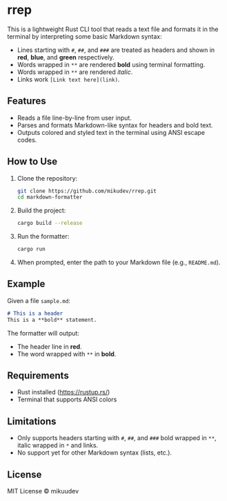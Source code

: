 # rrep

This is a lightweight Rust CLI tool that reads a text file and formats it in the terminal by interpreting some basic Markdown syntax:

- Lines starting with `#`, `##`, and `###` are treated as headers and shown in **red**, **blue**, and **green** respectively.
- Words wrapped in `**` are rendered **bold** using terminal formatting.
- Words wrapped in `**` are rendered *italic*.
- Links work ``[Link text here](link)``.
## Features

- Reads a file line-by-line from user input.
- Parses and formats Markdown-like syntax for headers and bold text.
- Outputs colored and styled text in the terminal using ANSI escape codes.

## How to Use

1. Clone the repository:
    ```bash
    git clone https://github.com/mikudev/rrep.git
    cd markdown-formatter
    ```

2. Build the project:
    ```bash
    cargo build --release
    ```

3. Run the formatter:
    ```bash
    cargo run
    ```

4. When prompted, enter the path to your Markdown file (e.g., `README.md`).

## Example

Given a file `sample.md`:

```md
# This is a header
This is a **bold** statement.
```


The formatter will output:

- The header line in **red**.
- The word wrapped with `**` in **bold**.

## Requirements

- Rust installed (https://rustup.rs/)
- Terminal that supports ANSI colors

## Limitations

- Only supports headers starting with `#`, `##`, and `###` bold wrapped in `**`, italic wrapped in `*` and links.
- No support yet for other Markdown syntax (lists, etc.).

## License

MIT License © mikuudev
